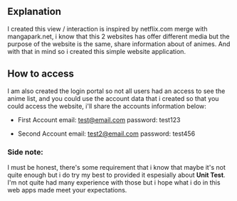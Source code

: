 ## Explanation

I created this view / interaction is inspired by netflix.com merge with mangapark.net, i know that this 2 websites has offer different media but the purpose of the website is the same, share information about of animes. And with that in mind so i created this simple website application.

## How to access

I am also created the login portal so not all users had an access to see the anime list, and you could use the account data that i created so that you could access the website, i'll share the accounts information below:

- First Account
email: test@email.com
password: test123

- Second Account
email: test2@email.com
password: test456

### Side note: 

I must be honest, there's some requirement that i know that maybe it's not quite enough but i do try my best to provided it espesially about **Unit Test**. I'm not quite had many experience with those but i hope what i do in this web apps made meet your expectations.